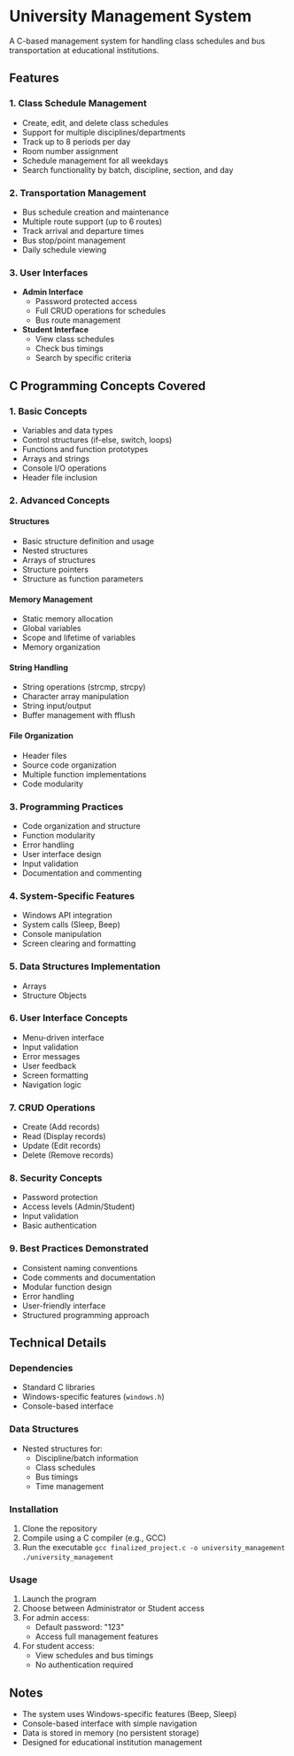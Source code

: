 # University Management System

A C-based management system for handling class schedules and bus transportation at educational institutions.

## Features

### 1. Class Schedule Management

- Create, edit, and delete class schedules
- Support for multiple disciplines/departments
- Track up to 8 periods per day
- Room number assignment
- Schedule management for all weekdays
- Search functionality by batch, discipline, section, and day

### 2. Transportation Management

- Bus schedule creation and maintenance
- Multiple route support (up to 6 routes)
- Track arrival and departure times
- Bus stop/point management
- Daily schedule viewing

### 3. User Interfaces

- **Admin Interface**
  - Password protected access
  - Full CRUD operations for schedules
  - Bus route management
- **Student Interface**
  - View class schedules
  - Check bus timings
  - Search by specific criteria

## C Programming Concepts Covered

### 1. Basic Concepts

- Variables and data types
- Control structures (if-else, switch, loops)
- Functions and function prototypes
- Arrays and strings
- Console I/O operations
- Header file inclusion

### 2. Advanced Concepts

#### Structures

- Basic structure definition and usage
- Nested structures
- Arrays of structures
- Structure pointers
- Structure as function parameters

#### Memory Management

- Static memory allocation
- Global variables
- Scope and lifetime of variables
- Memory organization

#### String Handling

- String operations (strcmp, strcpy)
- Character array manipulation
- String input/output
- Buffer management with fflush

#### File Organization

- Header files
- Source code organization
- Multiple function implementations
- Code modularity

### 3. Programming Practices

- Code organization and structure
- Function modularity
- Error handling
- User interface design
- Input validation
- Documentation and commenting

### 4. System-Specific Features

- Windows API integration
- System calls (Sleep, Beep)
- Console manipulation
- Screen clearing and formatting

### 5. Data Structures Implementation

- Arrays
- Structure Objects

### 6. User Interface Concepts

- Menu-driven interface
- Input validation
- Error messages
- User feedback
- Screen formatting
- Navigation logic

### 7. CRUD Operations

- Create (Add records)
- Read (Display records)
- Update (Edit records)
- Delete (Remove records)

### 8. Security Concepts

- Password protection
- Access levels (Admin/Student)
- Input validation
- Basic authentication

### 9. Best Practices Demonstrated

- Consistent naming conventions
- Code comments and documentation
- Modular function design
- Error handling
- User-friendly interface
- Structured programming approach

## Technical Details

### Dependencies

- Standard C libraries
- Windows-specific features (`windows.h`)
- Console-based interface

### Data Structures

- Nested structures for:
  - Discipline/batch information
  - Class schedules
  - Bus timings
  - Time management

### Installation

1. Clone the repository
2. Compile using a C compiler (e.g., GCC)
3. Run the executable
   `gcc finalized_project.c -o university_management`
   `./university_management`

### Usage

1. Launch the program
2. Choose between Administrator or Student access
3. For admin access:
   - Default password: "123"
   - Access full management features
4. For student access:
   - View schedules and bus timings
   - No authentication required

## Notes

- The system uses Windows-specific features (Beep, Sleep)
- Console-based interface with simple navigation
- Data is stored in memory (no persistent storage)
- Designed for educational institution management
